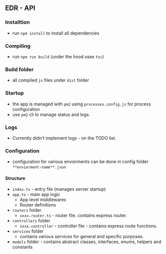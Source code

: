 ## EDR - API

### Installtion
- run `npm install` to install all dependencies

### Compiling
- run `npm run build` (under the hood uses `tsc`)

### Build folder
- all compiled `js` files under `dist` folder

### Startup
- the app is managed with `pm2` using `processes.config.js` for process configuration
- use `pm2` cli to manage status and logs.

### Logs
- Currently didn't implement logs - on the TODO list.

### Configuration
- configuration for various enviorments can be done in config folder `**enviorment-name**.json`
#### Structure
- `index.ts` - entry file (manages server startup)
- `app.ts` - main app logic
    - App level middlewares
    - Router definitions
- `routers` folder
    - `xxxx.router.ts` - router file. contains express router.
- `controllers` folder
    - `xxxx.controller` - controller file - contains express route functions.
- `services` folder
    - contains various services for general and specific purposes.
- `models` folder - contains abstract classes, interfaces, enums, helpers and constants
